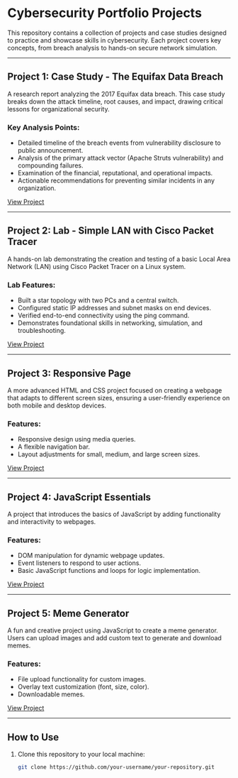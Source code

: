 # Cybersecurity Portfolio Projects

This repository contains a collection of projects and case studies designed to practice and showcase skills in cybersecurity. Each project covers key concepts, from breach analysis to hands-on secure network simulation.

---

## Project 1: Case Study - The Equifax Data Breach
A research report analyzing the 2017 Equifax data breach. This case study breaks down the attack timeline, root causes, and impact, drawing critical lessons for organizational security.

### Key Analysis Points:
- Detailed timeline of the breach events from vulnerability disclosure to public announcement.
- Analysis of the primary attack vector (Apache Struts vulnerability) and compounding failures.
- Examination of the financial, reputational, and operational impacts.
- Actionable recommendations for preventing similar incidents in any organization.

[View Project](https://adewaleolalekan.github.io/cybersecurity/equifax_data_breach/)

---

## Project 2: Lab - Simple LAN with Cisco Packet Tracer
A hands-on lab demonstrating the creation and testing of a basic Local Area Network (LAN) using Cisco Packet Tracer on a Linux system.

### Lab Features:
- Built a star topology with two PCs and a central switch.
- Configured static IP addresses and subnet masks on end devices.
- Verified end-to-end connectivity using the ping command.
- Demonstrates foundational skills in networking, simulation, and troubleshooting.

[View Project](https://adewaleolalekan.github.io/cybersecurity/simple_network/)

---

## Project 3: Responsive Page
A more advanced HTML and CSS project focused on creating a webpage that adapts to different screen sizes, ensuring a user-friendly experience on both mobile and desktop devices.

### Features:
- Responsive design using media queries.
- A flexible navigation bar.
- Layout adjustments for small, medium, and large screen sizes.

[View Project](https://adewaleolalekan.github.io/3mtt/responsive_page/)

---

## Project 4: JavaScript Essentials
A project that introduces the basics of JavaScript by adding functionality and interactivity to webpages.

### Features:
- DOM manipulation for dynamic webpage updates.
- Event listeners to respond to user actions.
- Basic JavaScript functions and loops for logic implementation.

[View Project](https://adewaleolalekan.github.io/3mtt/javascript_essentials/)

---

## Project 5: Meme Generator
A fun and creative project using JavaScript to create a meme generator. Users can upload images and add custom text to generate and download memes.

### Features:
- File upload functionality for custom images.
- Overlay text customization (font, size, color).
- Downloadable memes.

[View Project](https://adewaleolalekan.github.io/3mtt/meme_generator/)

---

## How to Use
1. Clone this repository to your local machine:
   ```bash
   git clone https://github.com/your-username/your-repository.git
